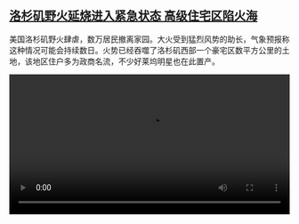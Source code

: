 <!--1736522226000-->
[洛杉矶野火延烧进入紧急状态 高级住宅区陷火海](https://www.dw.com/zh/%E6%B4%9B%E6%9D%89%E7%9F%B6%E9%87%8E%E7%81%AB%E5%BB%B6%E7%83%A7%E8%BF%9B%E5%85%A5%E7%B4%A7%E6%80%A5%E7%8A%B6%E6%80%81%20%E9%AB%98%E7%BA%A7%E4%BD%8F%E5%AE%85%E5%8C%BA%E9%99%B7%E7%81%AB%E6%B5%B7/a-71246535)
------

<p>美国洛杉矶野火肆虐，数万居民撤离家园。大火受到猛烈风势的助长，气象预报称这种情况可能会持续数日。火势已经吞噬了洛杉矶西部一个豪宅区数平方公里的土地，该地区住户多为政商名流，不少好莱坞明星也在此置产。</small></p><video src="https://tvdownloaddw-a.akamaihd.net/Events/mp4/vdt_zh/2025/dwvgchi250108_lawidefire_01imw_AVC_1280x720.mp4" controls style="width:100%"></video>
